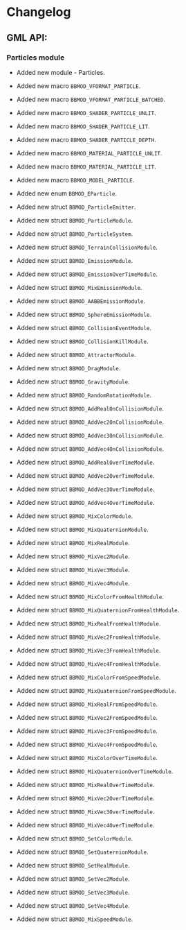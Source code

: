 # Changelog

## GML API:
### Particles module
* Added new module - Particles.

* Added new macro `BBMOD_VFORMAT_PARTICLE`.
* Added new macro `BBMOD_VFORMAT_PARTICLE_BATCHED`.
* Added new macro `BBMOD_SHADER_PARTICLE_UNLIT`.
* Added new macro `BBMOD_SHADER_PARTICLE_LIT`.
* Added new macro `BBMOD_SHADER_PARTICLE_DEPTH`.
* Added new macro `BBMOD_MATERIAL_PARTICLE_UNLIT`.
* Added new macro `BBMOD_MATERIAL_PARTICLE_LIT`.
* Added new macro `BBMOD_MODEL_PARTICLE`.

* Added new enum `BBMOD_EParticle`.

* Added new struct `BBMOD_ParticleEmitter`.
* Added new struct `BBMOD_ParticleModule`.
* Added new struct `BBMOD_ParticleSystem`.

* Added new struct `BBMOD_TerrainCollisionModule`.

* Added new struct `BBMOD_EmissionModule`.
* Added new struct `BBMOD_EmissionOverTimeModule`.
* Added new struct `BBMOD_MixEmissionModule`.

* Added new struct `BBMOD_AABBEmissionModule`.
* Added new struct `BBMOD_SphereEmissionModule`.

* Added new struct `BBMOD_CollisionEventModule`.

* Added new struct `BBMOD_CollisionKillModule`.

* Added new struct `BBMOD_AttractorModule`.
* Added new struct `BBMOD_DragModule`.
* Added new struct `BBMOD_GravityModule`.

* Added new struct `BBMOD_RandomRotationModule`.

* Added new struct `BBMOD_AddRealOnCollisionModule`.
* Added new struct `BBMOD_AddVec2OnCollisionModule`.
* Added new struct `BBMOD_AddVec3OnCollisionModule`.
* Added new struct `BBMOD_AddVec4OnCollisionModule`.

* Added new struct `BBMOD_AddRealOverTimeModule`.
* Added new struct `BBMOD_AddVec2OverTimeModule`.
* Added new struct `BBMOD_AddVec3OverTimeModule`.
* Added new struct `BBMOD_AddVec4OverTimeModule`.

* Added new struct `BBMOD_MixColorModule`.
* Added new struct `BBMOD_MixQuaternionModule`.
* Added new struct `BBMOD_MixRealModule`.
* Added new struct `BBMOD_MixVec2Module`.
* Added new struct `BBMOD_MixVec3Module`.
* Added new struct `BBMOD_MixVec4Module`.

* Added new struct `BBMOD_MixColorFromHealthModule`.
* Added new struct `BBMOD_MixQuaternionFromHealthModule`.
* Added new struct `BBMOD_MixRealFromHealthModule`.
* Added new struct `BBMOD_MixVec2FromHealthModule`.
* Added new struct `BBMOD_MixVec3FromHealthModule`.
* Added new struct `BBMOD_MixVec4FromHealthModule`.

* Added new struct `BBMOD_MixColorFromSpeedModule`.
* Added new struct `BBMOD_MixQuaternionFromSpeedModule`.
* Added new struct `BBMOD_MixRealFromSpeedModule`.
* Added new struct `BBMOD_MixVec2FromSpeedModule`.
* Added new struct `BBMOD_MixVec3FromSpeedModule`.
* Added new struct `BBMOD_MixVec4FromSpeedModule`.

* Added new struct `BBMOD_MixColorOverTimeModule`.
* Added new struct `BBMOD_MixQuaternionOverTimeModule`.
* Added new struct `BBMOD_MixRealOverTimeModule`.
* Added new struct `BBMOD_MixVec2OverTimeModule`.
* Added new struct `BBMOD_MixVec3OverTimeModule`.
* Added new struct `BBMOD_MixVec4OverTimeModule`.

* Added new struct `BBMOD_SetColorModule`.
* Added new struct `BBMOD_SetQuaternionModule`.
* Added new struct `BBMOD_SetRealModule`.
* Added new struct `BBMOD_SetVec2Module`.
* Added new struct `BBMOD_SetVec3Module`.
* Added new struct `BBMOD_SetVec4Module`.

* Added new struct `BBMOD_MixSpeedModule`.
